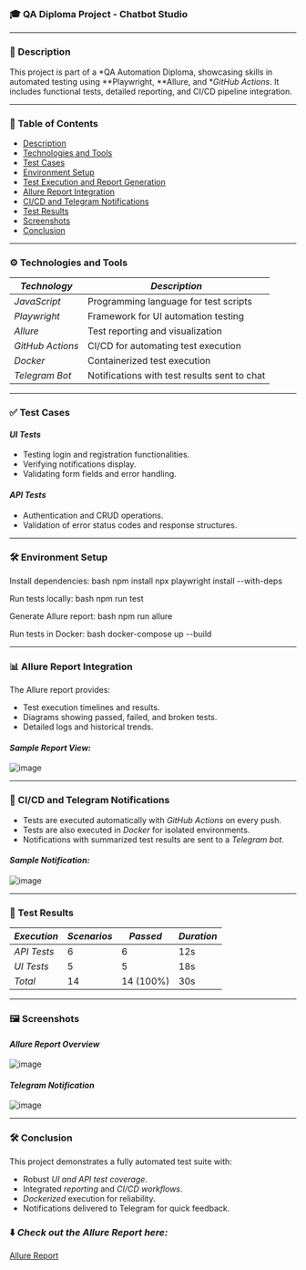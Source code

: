 ### 🎓 QA Diploma Project - Chatbot Studio

---

### 💼 Description
This project is part of a *QA Automation Diploma, showcasing skills in automated testing using **Playwright, **Allure, and **GitHub Actions*. It includes functional tests, detailed reporting, and CI/CD pipeline integration.

---

### 📑 Table of Contents
- [Description](#💼-description)
- [Technologies and Tools](#⚙%ef%b8%8f-technologies-and-tools)
- [Test Cases](#✅-test-cases)
- [Environment Setup](#🛠-environment-setup)
- [Test Execution and Report Generation](#📊-test-execution-and-report-generation)
- [Allure Report Integration](#📊-allure-report-integration)
- [CI/CD and Telegram Notifications](#🚀-cicd-and-telegram-notifications)
- [Test Results](#🎯-test-results)
- [Screenshots](#🖼-screenshots)
- [Conclusion](#🛠%ef%b8%8f-conclusion)

---

### ⚙️ Technologies and Tools
| *Technology*       | *Description*                          |
|----------------------|------------------------------------------|
| *JavaScript*       | Programming language for test scripts   |
| *Playwright*       | Framework for UI automation testing     |
| *Allure*           | Test reporting and visualization        |
| *GitHub Actions*   | CI/CD for automating test execution     |
| *Docker*           | Containerized test execution            |
| *Telegram Bot*     | Notifications with test results sent to chat |

---

### ✅ Test Cases
#### *UI Tests*
- Testing login and registration functionalities.
- Verifying notifications display.
- Validating form fields and error handling.

#### *API Tests*
- Authentication and CRUD operations.
- Validation of error status codes and response structures.

---

### 🛠 Environment Setup
Install dependencies:
bash
npm install
npx playwright install --with-deps

Run tests locally:
bash
npm run test

Generate Allure report:
bash
npm run allure

Run tests in Docker:
bash
docker-compose up --build


---

### 📊 Allure Report Integration
The Allure report provides:
- Test execution timelines and results.
- Diagrams showing passed, failed, and broken tests.
- Detailed logs and historical trends.

#### *Sample Report View:*
![image](https://github.com/user-attachments/assets/e6adaeb4-15ba-4da3-a1ee-e260e2c9062d)


---

### 🚀 CI/CD and Telegram Notifications
- Tests are executed automatically with *GitHub Actions* on every push.
- Tests are also executed in *Docker* for isolated environments.
- Notifications with summarized test results are sent to a *Telegram bot*.

#### *Sample Notification:*
![image](https://github.com/user-attachments/assets/2d4f04e8-0172-4bf4-881b-5b9827663433)


---

### 🎯 Test Results
| *Execution*  | *Scenarios* | *Passed* | *Duration* |
|----------------|---------------|------------|--------------|
| *API Tests*  | 6             | 6          | 12s          |
| *UI Tests*   | 5             | 5          | 18s          |
| *Total*      | 14            | 14 (100%)  | 30s          |

---

### 🖼 Screenshots
#### *Allure Report Overview*
![image](https://github.com/user-attachments/assets/a55d71ba-f6a5-4135-aed1-3b859b4b5e51)


#### *Telegram Notification*
![image](https://github.com/user-attachments/assets/3488569c-878c-4fe4-81cf-f4354b033fc3)



---

### 🛠️ Conclusion
This project demonstrates a fully automated test suite with:
- Robust *UI and API test coverage*.
- Integrated *reporting* and *CI/CD workflows*.
- *Dockerized* execution for reliability.
- Notifications delivered to Telegram for quick feedback.

### ⬇️ *Check out the Allure Report here:*
[Allure Report](http://10.0.0.10:52863/index.html#)
